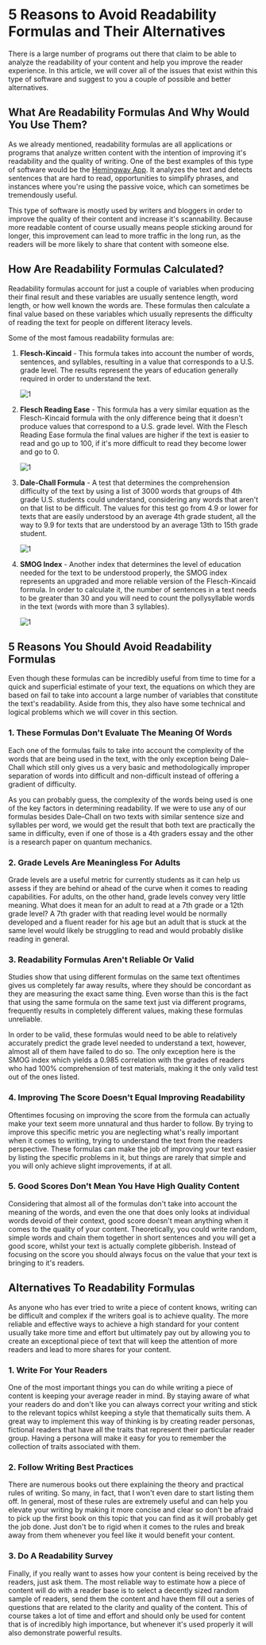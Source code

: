 # 5 Reasons to Avoid Readability Formulas and Their Alternatives

There is a large number of programs out there that claim to be able to analyze the readability of your content and help you improve the reader experience. In this article, we will cover all of the issues that exist within this type of software and suggest to you a couple of possible and better alternatives.

## What Are Readability Formulas And Why Would You Use Them?

As we already mentioned, readability formulas are all applications or programs that analyze written content with the intention of improving it's readability and the quality of writing. One of the best examples of this type of software would be the [Hemingway App](https://hemingwayapp.com/). It analyzes the text and detects sentences that are hard to read, opportunities to simplify phrases, and instances where you're using the passive voice, which can sometimes be tremendously useful.

This type of software is mostly used by writers and bloggers in order to improve the quality of their content and increase it's scannability. Because more readable content of course usually means people sticking around for longer, this improvement can lead to more traffic in the long run, as the readers will be more likely to share that content with someone else.

## How Are Readability Formulas Calculated?

Readability formulas account for just a couple of variables when producing their final result and these variables are usually sentence length, word length, or how well known the words are. These formulas then calculate a final value based on these variables which usually represents the difficulty of reading the text for people on different literacy levels.

Some of the most famous readability formulas are:

1. **Flesch-Kincaid** - This formula takes into account the number of words, sentences, and syllables, resulting in a value that corresponds to a U.S. grade level. The results represent the years of education generally required in order to understand the text.

    ![1](https://wikimedia.org/api/rest_v1/media/math/render/svg/bd4916e193d2f96fa3b74ee258aaa6fe242e110e)

2. **Flesch Reading Ease** - This formula has a very similar equation as the Flesch-Kincaid formula with the only difference being that it doesn't produce values that correspond to a U.S. grade level. With the Flesch Reading Ease formula the final values are higher if the text is easier to read and go up to 100, if it's more difficult to read they become lower and go to 0.

    ![1](https://wikimedia.org/api/rest_v1/media/math/render/svg/8e68f5fc959d052d1123b85758065afecc4150c3)

3. **Dale-Chall Formula** - A test that determines the comprehension difficulty of the text by using a list of 3000 words that groups of 4th grade U.S. students could understand, considering any words that aren't on that list to be difficult. The values for this test go from 4.9 or lower for texts that are easily understood by an average 4th grade student, all the way to 9.9 for texts that are understood by an average 13th to 15th grade student.

    ![1](https://wikimedia.org/api/rest_v1/media/math/render/svg/0541f1e629f0c06796c5a5babb3fac8d100a858c)

4. **SMOG Index** - Another index that determines the level of education needed for the text to be understood properly, the SMOG index represents an upgraded and more reliable version of the Flesch-Kincaid formula. In order to calculate it, the number of sentences in a text needs to be greater than 30 and you will need to count the pollysyllable words in the text (words with more than 3 syllables).

    ![1](https://wikimedia.org/api/rest_v1/media/math/render/svg/da193073ce4254e54b077fbf56e418b14b50b9cd)

## 5 Reasons You Should Avoid Readability Formulas

Even though these formulas can be incredibly useful from time to time for a quick and superficial estimate of your text, the equations on which they are based on fail to take into account a large number of variables that constitute the text's readability. Aside from this, they also have some technical and logical problems which we will cover in this section. 

### 1. These Formulas Don't Evaluate The Meaning Of Words

Each one of the formulas fails to take into account the complexity of the words that are being used in the text, with the only exception being Dale–Chall which still only gives us a very basic and methodologically improper separation of words into difficult and non-difficult instead of offering a gradient of difficulty. 

As you can probably guess, the complexity of the words being used is one of the key factors in determining readability. If we were to use any of our formulas besides Dale–Chall on two texts with similar sentence size and syllables per word, we would get the result that both text are practically the same in difficulty, even if one of those is a 4th graders essay and the other is a research paper on quantum mechanics.

### 2. Grade Levels Are Meaningless For Adults

Grade levels are a useful metric for currently students as it can help us assess if they are behind or ahead of the curve when it comes to reading capabilities. For adults, on the other hand, grade levels convey very little meaning. What does it mean for an adult to read at a 7th grade or a 12th grade level? A 7th grader with that reading level would be normally developed and a fluent reader for his age but an adult that is stuck at the same level would likely be struggling to read and would probably dislike reading in general.

### 3. Readability Formulas Aren't Reliable Or Valid

Studies show that using different formulas on the same text oftentimes gives us completely far away results, where they should be concordant as they are measuring the exact same thing. Even worse than this is the fact that using the same formula on the same text just via different programs, frequently results in completely different values, making these formulas unreliable.

In order to be valid, these formulas would need to be able to relatively accurately predict the grade level needed to understand a text, however, almost all of them have failed to do so. The only exception here is the SMOG index which yields a 0.985 correlation with the grades of readers who had 100% comprehension of test materials, making it the only valid test out of the ones listed.

### 4. Improving The Score Doesn't Equal Improving Readability

Oftentimes focusing on improving the score from the formula can actually make your text seem more unnatural and thus harder to follow. By trying to improve this specific metric you are neglecting what's really important when it comes to writing, trying to understand the text from the readers perspective. These formulas can make the job of improving your text easier by listing the specific problems in it, but things are rarely that simple and you will only achieve slight improvements, if at all.

### 5. Good Scores Don't Mean You Have High Quality Content

Considering that almost all of the formulas don't take into account the meaning of the words, and even the one that does only looks at individual words devoid of their context, good score doesn't mean anything when it comes to the quality of your content. Theoretically, you could write random, simple words and chain them together in short sentences and you will get a good score, whilst your text is actually complete gibberish. Instead of focusing on the score you should always focus on the value that your text is bringing to it's readers.


## Alternatives To Readability Formulas

As anyone who has ever tried to write a piece of content knows, writing can be difficult and complex if the writers goal is to achieve quality. The more reliable and effective ways to achieve a high standard for your content usually take more time and effort but ultimately pay out by allowing you to create an exceptional piece of text that will keep the attention of more readers and lead to more shares for your content.

### 1. Write For Your Readers

One of the most important things you can do while writing a piece of content is keeping your average reader in mind. By staying aware of what your readers do and don't like you can always correct your writing and stick to the relevant topics whilst keeping a style that thematically suits them. A great way to implement this way of thinking is by creating reader personas, fictional readers that have all the traits that represent their particular reader group. Having a persona will make it easy for you to remember the collection of traits associated with them. 

### 2. Follow Writing Best Practices

There are numerous books out there explaining the theory and practical rules of writing. So many, in fact, that I won't even dare to start listing them off. In general, most of these rules are extremely useful and can help you elevate your writing by making it more concise and clear so don't be afraid to pick up the first book on this topic that you can find as it will probably get the job done. Just don't be to rigid when it comes to the rules and break away from them whenever you feel like it would benefit your content.

### 3. Do A Readability Survey

Finally, if you really want to asses how your content is being received by the readers, just ask them. The most reliable way to estimate how a piece of content will do with a reader base is to select a decently sized random sample of readers, send them the content and have them fill out a series of questions that are related to the clarity and quality of the content. This of course takes a lot of time and effort and should only be used for content that is of incredibly high importance, but whenever it's used properly it will also demonstrate powerful results.